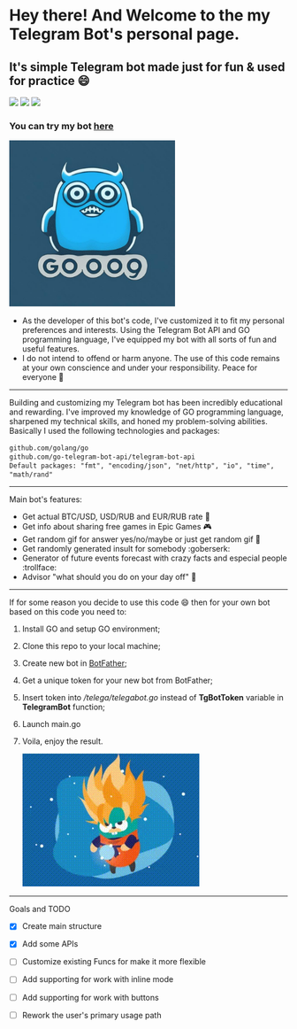 # Hey there! And Welcome to the my Telegram Bot's personal page.
## It's simple Telegram bot made just for fun &amp; used for practice :smile:
<img src="https://img.shields.io/badge/Made With-Go_v1.19-blue">
<img src="https://img.shields.io/badge/bot-v0.1.2-yellowgreen">
</a>
<a href=https://t.me/dGhlX21vc3RfdG9sZXJhbnRfYm90_bot>
  <img src="https://img.shields.io/badge/Try_it-now-green"></a>

### You can try my bot [here](https://t.me/dGhlX21vc3RfdG9sZXJhbnRfYm90_bot)
 
<a href="https://t.me/dGhlX21vc3RfdG9sZXJhbnRfYm90_bot">
  <img src="./logo/photo_2023-06-26_21-21-57.jpg" width="300"/>
</a>

+ As the developer of this bot's code, I've customized it to fit my personal preferences and interests. Using the Telegram Bot API and GO programming language, I've equipped my bot with all sorts of fun and useful features.
+  I do not intend to offend or harm anyone. The use of this code remains at your own conscience and under your responsibility. 
Peace for everyone :blue_heart:
___
 Building and customizing my Telegram bot has been incredibly educational and rewarding. I've improved my knowledge of GO programming language, sharpened my technical skills, and honed my problem-solving abilities.
Basically I used the following technologies and packages:
```
github.com/golang/go
github.com/go-telegram-bot-api/telegram-bot-api
Default packages: "fmt", "encoding/json", "net/http", "io", "time", "math/rand" 
```
___
Main bot's features:
+ Get actual BTC/USD, USD/RUB and EUR/RUB rate :money_with_wings:
+ Get info about sharing free games in Epic Games :video_game:
+ Get random gif for answer yes/no/maybe or just get random gif :cactus:
+ Get randomly generated insult for somebody :goberserk:
+ Generator of future events forecast with crazy facts and especial people :trollface:
+ Advisor "what should you do on your day off" :beers:
___
If for some reason you decide to use this code :smile: then for your own bot based on this code you need to:
1. Install GO and setup GO environment;
2. Clone this repo to your local machine;
3. Create new bot in [BotFather](https://t.me/BotFather);
4. Get a unique token for your new bot from BotFather;
5. Insert token into */telega/telegabot.go* instead of **TgBotToken** variable in **TelegramBot** function;
6. Launch main.go
7. Voila, enjoy the result.

   ![](/logo/gopher-powerful.gif)


___
Goals and TODO
- [x] Create main structure
- [x] Add some APIs
- [ ] Customize existing Funcs for make it more flexible
- [ ] Add supporting for work with inline mode
- [ ] Add supporting for work with buttons
- [ ] Rework the user's primary usage path

